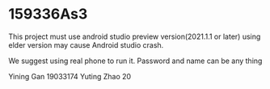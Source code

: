 # 159336As3
This project must use android studio preview version(2021.1.1 or later)
using elder version may cause Android studio crash.

We suggest using real phone to run it.
Password and name can be any thing

Yining Gan 19033174
Yuting Zhao 20
